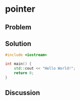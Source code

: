 # pointer

## Problem

## Solution

```cpp
#include <iostream>

int main() {
    std::cout << "Hello World!";
    return 0;
}
```
## Discussion
